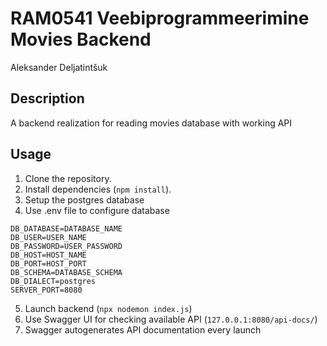 # RAM0541 Veebiprogrammeerimine Movies Backend

Aleksander Deljatintšuk

## Description

A backend realization for reading movies database with working API

## Usage

1. Clone the repository.
2. Install dependencies (`npm install`).
3. Setup the postgres database 
4. Use .env file to configure database
```
DB_DATABASE=DATABASE_NAME
DB_USER=USER_NAME
DB_PASSWORD=USER_PASSWORD
DB_HOST=HOST_NAME
DB_PORT=HOST_PORT
DB_SCHEMA=DATABASE_SCHEMA
DB_DIALECT=postgres
SERVER_PORT=8080
```
5. Launch backend (`npx nodemon index.js`)
6. Use Swagger UI for checking available API (`127.0.0.1:8080/api-docs/`)
7. Swagger autogenerates API documentation every launch

